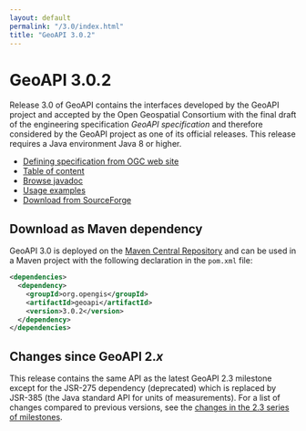 ```yaml
---
layout: default
permalink: "/3.0/index.html"
title: "GeoAPI 3.0.2"
---
```


# GeoAPI 3.0.2

Release 3.0 of GeoAPI contains the interfaces developed by the GeoAPI project and accepted
by the Open Geospatial Consortium with the final draft of the engineering specification
_GeoAPI specification_ and therefore considered by the GeoAPI project as one of its official releases.
This release requires a Java environment Java 8 or higher.

* [Defining specification from OGC web site](https://www.ogc.org/standard/geoapi/)
* [Table of content](javadoc/content.html)
* [Browse javadoc](javadoc/index.html)
* [Usage examples](../java/examples/index.html)
* [Download from SourceForge](https://sourceforge.net/projects/geoapi/files/GeoAPI-3_0_2.zip/download)

## Download as Maven dependency

GeoAPI 3.0 is deployed on the [Maven Central Repository](https://central.sonatype.com/search?q=geoapi&namespace=org.opengis)
and can be used in a Maven project with the following declaration in the `pom.xml` file:

```xml
<dependencies>
  <dependency>
    <groupId>org.opengis</groupId>
    <artifactId>geoapi</artifactId>
    <version>3.0.2</version>
  </dependency>
</dependencies>
```

## Changes since GeoAPI 2._x_

This release contains the same API as the latest GeoAPI 2.3 milestone except for the
JSR-275 dependency (deprecated) which is replaced by JSR-385 (the Java standard API for units of measurements).
For a list of changes compared to previous versions,
see the [changes in the 2.3 series of milestones](../archives/2.3/index.html).
